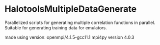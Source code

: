 # HalotoolsMultipleDataGenerate
Parallelized scripts for generating multiple correlation functions in parallel. Suitable for generating training data for emulators.

made using version:
openmpi/4.1.5-gcc11.1
mpi4py version 4.0.3